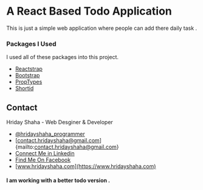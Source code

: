 # A React Based Todo Application

This is just a simple web application where people can add there daily task .

### Packages I Used

I used all of these packages into this project.

- [Reactstrap](https://reactstrap.github.io/)
- [Bootstrap](https://getbootstrap.com/)
- [PropTypes](https://www.npmjs.com/package/prop-types)
- [Shortid](https://www.npmjs.com/package/shortid)

## Contact

Hriday Shaha - Web Desginer & Developer

- [@hridayshaha_programmer](https://www.instagram.com/hridayshaha_programmer/)
- [contact.hridayshaha@gmail.com]{mailto:contact.hridayshaha@gmail.com}
- [Connect Me in Linkedin](https://www.linkedin.com/in/hridayshaha/)
- [Find Me On Facebook](https://www.facebook.com/hriday.shaha.official)
- [www.hridayshaha.com](https://www.hridayshaha.com)

#### I am working with a better todo version .
